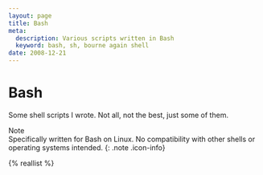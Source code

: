 ```yaml
---
layout: page
title: Bash
meta:
  description: Various scripts written in Bash
  keyword: bash, sh, bourne again shell
date: 2008-12-21
---
```


# Bash

Some shell scripts I wrote. Not all, not the best, just some of them.

Note  
Specifically written for Bash on Linux. No compatibility with other shells or operating systems intended.
{: .note .icon-info}

{% reallist %}
